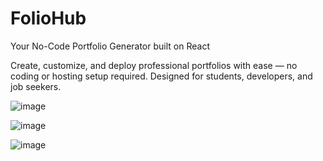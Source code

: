 # FolioHub
Your No-Code Portfolio Generator built on React

Create, customize, and deploy professional portfolios with ease — no coding or hosting setup required. 
Designed for students, developers, and job seekers.

![image](https://github.com/user-attachments/assets/9d4328a1-40e1-4178-873b-c1e70173ca47)

![image](https://github.com/user-attachments/assets/3bf39978-9389-47b2-9253-7423c2cd8068)

![image](https://github.com/user-attachments/assets/9bd625c8-2159-4cfa-b4e9-b542b64ff171)


